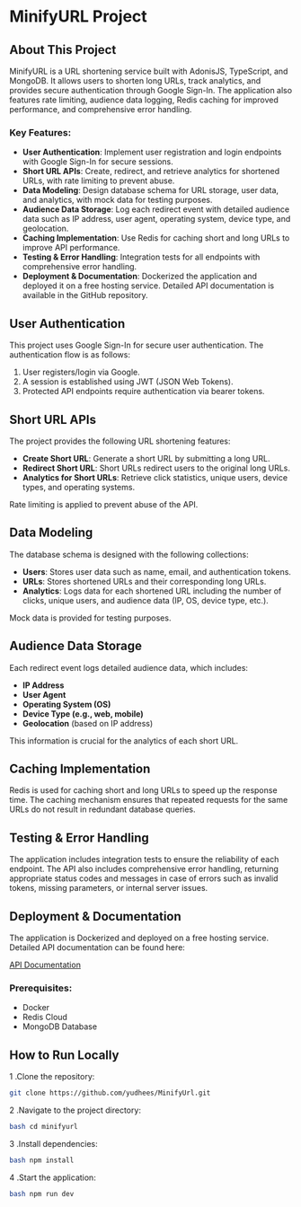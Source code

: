 # MinifyURL Project

## About This Project

MinifyURL is a URL shortening service built with AdonisJS, TypeScript, and MongoDB. It allows users to shorten long URLs, track analytics, and provides secure authentication through Google Sign-In. The application also features rate limiting, audience data logging, Redis caching for improved performance, and comprehensive error handling. 

### Key Features:
- **User Authentication**: Implement user registration and login endpoints with Google Sign-In for secure sessions.
- **Short URL APIs**: Create, redirect, and retrieve analytics for shortened URLs, with rate limiting to prevent abuse.
- **Data Modeling**: Design database schema for URL storage, user data, and analytics, with mock data for testing purposes.
- **Audience Data Storage**: Log each redirect event with detailed audience data such as IP address, user agent, operating system, device type, and geolocation.
- **Caching Implementation**: Use Redis for caching short and long URLs to improve API performance.
- **Testing & Error Handling**: Integration tests for all endpoints with comprehensive error handling.
- **Deployment & Documentation**: Dockerized the application and deployed it on a free hosting service. Detailed API documentation is available in the GitHub repository.

## User Authentication

This project uses Google Sign-In for secure user authentication. The authentication flow is as follows:
1. User registers/login via Google.
2. A session is established using JWT (JSON Web Tokens).
3. Protected API endpoints require authentication via bearer tokens.

## Short URL APIs

The project provides the following URL shortening features:
- **Create Short URL**: Generate a short URL by submitting a long URL.
- **Redirect Short URL**: Short URLs redirect users to the original long URLs.
- **Analytics for Short URLs**: Retrieve click statistics, unique users, device types, and operating systems.

Rate limiting is applied to prevent abuse of the API.

## Data Modeling

The database schema is designed with the following collections:
- **Users**: Stores user data such as name, email, and authentication tokens.
- **URLs**: Stores shortened URLs and their corresponding long URLs.
- **Analytics**: Logs data for each shortened URL including the number of clicks, unique users, and audience data (IP, OS, device type, etc.).

Mock data is provided for testing purposes.

## Audience Data Storage

Each redirect event logs detailed audience data, which includes:
- **IP Address**
- **User Agent**
- **Operating System (OS)**
- **Device Type (e.g., web, mobile)**
- **Geolocation** (based on IP address)

This information is crucial for the analytics of each short URL.

## Caching Implementation

Redis is used for caching short and long URLs to speed up the response time. The caching mechanism ensures that repeated requests for the same URLs do not result in redundant database queries.

## Testing & Error Handling

The application includes integration tests to ensure the reliability of each endpoint. The API also includes comprehensive error handling, returning appropriate status codes and messages in case of errors such as invalid tokens, missing parameters, or internal server issues.

## Deployment & Documentation

The application is Dockerized and deployed on a free hosting service. Detailed API documentation can be found here:

[API Documentation](https://k-b-yudheess-organization.gitbook.io/minifyurl)

### Prerequisites:
- Docker
- Redis Cloud
- MongoDB Database

## How to Run Locally

1 .Clone the repository:

```bash
git clone https://github.com/yudhees/MinifyUrl.git

```
2 .Navigate to the project directory:
``` bash
bash cd minifyurl

```
3 .Install dependencies:
``` bash
bash npm install

```
4 .Start the application:
``` bash
bash npm run dev

```
